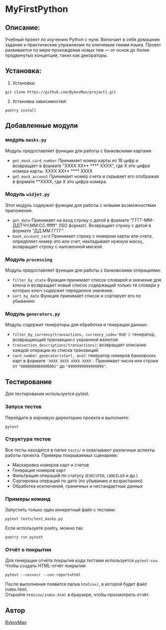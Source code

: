 # MyFirstPython

## Описание: 
Учебный проект по изучению Python с нуля. 
Включает в себя домашние задания и практические упражнения по ключевым темам языка.
Проект развивается по мере прохождения новых тем — от основ до более продвинутых концепций, таких как декораторы.

## Установка:
1. Установка:

```git clone https://github.com/BykovMax/project1.git```

2. Установка зависимостей:

```poetry install```


## Добавленные модули
### модуль `masks.py`
Модуль предоставляет функции для работы с банковскими картами 
- `get_mask_card_number` Принимает номер карты из 16 цифр и возвращает в формате "XXXX XX** **** XXXX", где Х это цифра номера карты.
XXXX XX** **** XXXX
- `get_mask_account` Принимает номер счета и скрывает его отображая в формате **XXXX, где Х это цифра номера.

### Модуль `widjet.py`
Этот модуль  содержит функции для работы с новыми возможностями приложения.
- `get_date` Принимает на вход строку с датой в формате "ГГГГ-ММ-ДДTЧЧ:ММ:СС.ffffff" (ISO формат). Возвращает строку с датой в формате "ДД.ММ.ГГГГ".
 - `mask_account_card` Принимает строку с номером карты или счета, определяет номер это или счет, накладывает нужную маску,
    возвращает строку с наложенной маской.

### Модуль `processing`
Модуль предоставляет функции для работы с банковскими операциями:
- `filter_by_state` Функция принимает список словарей и значение для ключа и возвращает новый
    список содержащий только те словари у которых ключ содержит переданное значение.
- `sort_by_date` Функция принимает список и сортирует его по убыванию.

### Модуль `generators.py`
Модуль содержит генераторы для обработки и генерации данных:
- `filter_by_currency(transactions, currency_code='RUB')`: генератор, возвращающий транзакции с указанной валютой.
- `transaction_descriptions(transactions)`: возвращает описание каждой операции из списка транзакций.
- `card_number_generator(start, end)`: генератор номеров банковских карт в формате `'XXXX XXXX XXXX XXXX'`. Принимает числа или строки от `"0000000000000001"` до `"9999999999999999"`.

## Тестирование
Для тестирования используется pytest.

### Запуск тестов 
Перейдите в корневую директорию проекта и выполните:
```
pytest
```

### Структура тестов
Все тесты находятся в папке `tests/` и охватывают различные аспекты работы проекта. Примеры покрываемых сценариев:
- Маскировка номеров карт и счетов
- Генерация номеров карт
- Фильтрация операций по статусу (`EXECUTED`, `CANCELED` и др.)
- Сортировка операций по дате (по убыванию и возрастанию)
- Обработка исключений, граничных и нестандартных данных

### Примеры команд
Запустить только один конкретный файл с тестами:
```
pytest tests/test_masks.py
```
Если используете poetry, можно так:
```
poetry run pytest
```

### Отчёт о покрытии
Для генерации отчёта покрытия кода тестами используется `pytest-cov`.  
Чтобы создать HTML-отчёт покрытия:
```
pytest --cov=scr --cov-report=html
```
После выполнения появится папка `htmlcov/`, в которой будет файл index.html.  
Откройте `htmlcov/index.html` в браузере, чтобы просмотреть отчёт.

## Автор

[BykovMax](https://github.com/BykovMax)